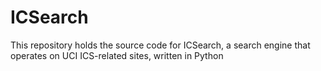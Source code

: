 # ICSearch
This repository holds the source code for ICSearch, a search engine that operates on UCI ICS-related sites, written in Python
